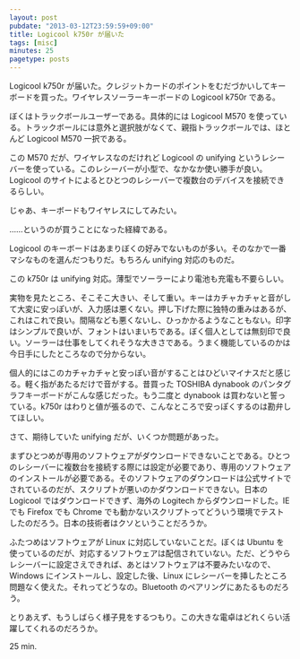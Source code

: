 ```yaml
---
layout: post
pubdate: "2013-03-12T23:59:59+09:00"
title: Logicool k750r が届いた
tags: [misc]
minutes: 25
pagetype: posts
---
```

Logicool k750r が届いた。クレジットカードのポイントをむだづかいしてキーボードを買った。ワイヤレスソーラーキーボードの Logicool k750r である。

ぼくはトラックボールユーザーである。具体的には Logicool M570 を使っている。トラックボールには意外と選択肢がなくて、親指トラックボールでは、ほとんど Logicool M570 一択である。

この M570 だが、ワイヤレスなのだけれど Logicool の unifying というレシーバーを使っている。このレシーバーが小型で、なかなか使い勝手が良い。Logicool のサイトによるとひとつのレシーバーで複数台のデバイスを接続できるらしい。

じゃあ、キーボードもワイヤレスにしてみたい。

……というのが買うことになった経緯である。

Logicool のキーボードはあまりぼくの好みでないものが多い。そのなかで一番マシなものを選んだつもりだ。もちろん unifying 対応のものだ。

この k750r は unifying 対応。薄型でソーラーにより電池も充電も不要らしい。

実物を見たところ、そこそこ大きい、そして重い。キーはカチャカチャと音がして大変に安っぽいが、入力感は悪くない。押し下げた際に独特の重みはあるが、これはこれで良い。間隔なども悪くないし、ひっかかるようなこともない。印字はシンプルで良いが、フォントはいまいちである。ぼく個人としては無刻印で良い。ソーラーは仕事をしてくれそうな大きさである。うまく機能しているのかは今日手にしたところなので分からない。

個人的にはこのカチャカチャと安っぽい音がすることはひどいマイナスだと感じる。軽く指があたるだけで音がする。昔買った TOSHIBA dynabook のパンタグラフキーボードがこんな感じだった。もう二度と dynabook は買わないと誓っている。k750r はわりと値が張るので、こんなところで安っぽくするのは勘弁してほしい。

さて、期待していた unifying だが、いくつか問題があった。

まずひとつめが専用のソフトウェアがダウンロードできないことである。ひとつのレシーバーに複数台を接続する際には設定が必要であり、専用のソフトウェアのインストールが必要である。そのソフトウェアのダウンロードは公式サイトでされているのだが、スクリプトが悪いのかダウンロードできない。日本の Logicool ではダウンロードできず、海外の Logitech からダウンロードした。IE でも Firefox でも Chrome でも動かないスクリプトってどういう環境でテストしたのだろう。日本の技術者はクソということだろうか。

ふたつめはソフトウェアが Linux に対応していないことだ。ぼくは Ubuntu を使っているのだが、対応するソフトウェアは配信されていない。ただ、どうやらレシーバーに設定さえできれば、あとはソフトウェアは不要みたいなので、Windows にインストールし、設定した後、Linux にレシーバーを挿したところ問題なく使えた。それってどうなの。Bluetooth のペアリングにあたるものだろう。

とりあえず、もうしばらく様子見をするつもり。この大きな電卓はどれくらい活躍してくれるのだろうか。

25 min.
